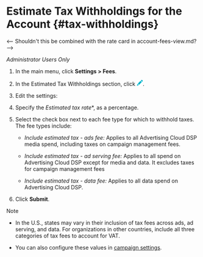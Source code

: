# Estimate Tax Withholdings for the Account {#tax-withholdings}

<-- Shouldn't this be combined with the rate card in account-fees-view.md? -->

*Administrator Users Only*

1. In the main menu, click **Settings > Fees**.

1. In the Estimated Tax Withholdings section, click ![Edit](/help/dsp/assets/edit.png).

1. Edit the settings:

1. Specify the *Estimated tax rate**, as a percentage.

1. Select the check box next to each fee type for which to withhold taxes. The fee types include:

   * *Include estimated tax - ads fee:* Applies to all Advertising Cloud DSP media spend, including taxes on campaign management fees.
   
   * *Include estimated tax - ad serving fee:* Applies to all spend on Advertising Cloud DSP except for media and data. It excludes taxes for campaign management fees
   
   * *Include estimated tax - data fee:* Applies to all data spend on Advertising Cloud DSP.

1. Click **Submit**.

>[!NOTE]
>
>* In the U.S., states may vary in their inclusion of tax fees across ads, ad serving, and data. For organizations in other countries, include all three categories of tax fees to account for VAT.
>
>* You can also configure these values in [campaign settings](/help/dsp/campaign-management/campaigns/campaign-settings.md).

<!--
>[!MORELIKETHIS]
>
>* [View the DSP Rate Card for the Account](/help/dsp/admin/rate-card-view.md)
-->
